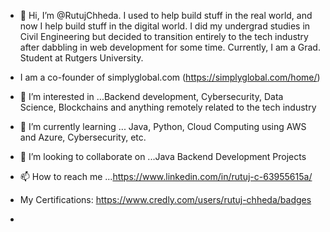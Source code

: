 - 👋 Hi, I’m @RutujChheda. I used to help build stuff in the real world, and now I help build stuff in the digital world.
  I did my undergrad studies in Civil Engineering but decided to transition entirely to the tech industry after dabbling in web development for some time.
  Currently, I am a Grad. Student at Rutgers University.
- I am a co-founder of simplyglobal.com (https://simplyglobal.com/home/) 
- 👀 I’m interested in ...Backend development, Cybersecurity, Data Science, Blockchains and anything remotely related to the tech industry
- 🌱 I’m currently learning ... Java, Python, Cloud Computing using AWS and Azure, Cybersecurity, etc.
- 💞️ I’m looking to collaborate on ...Java Backend Development Projects
- 📫 How to reach me ...https://www.linkedin.com/in/rutuj-c-63955615a/
- My Certifications: https://www.credly.com/users/rutuj-chheda/badges

-

<!---
RutujChheda/RutujChheda is a ✨ special ✨ repository because its `README.md` (this file) appears on your GitHub profile.
You can click the Preview link to take a look at your changes.
--->
